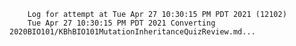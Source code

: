         Log for attempt at Tue Apr 27 10:30:15 PM PDT 2021 (12102)
        Tue Apr 27 10:30:15 PM PDT 2021 Converting 2020BIO101/KBhBIO101MutationInheritanceQuizReview.md...
